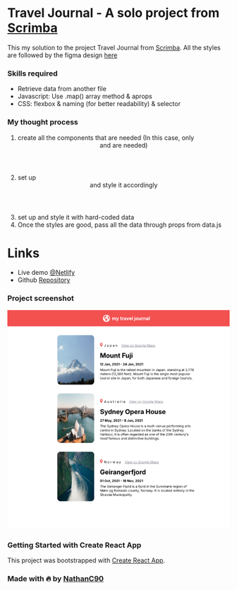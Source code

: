# Travel Journal - A solo project from [Scrimba](https://scrimba.com/home)

This my solution to the project Travel Journal from [Scrimba](https://scrimba.com/home).
All the styles are followed by the figma design [here](https://www.figma.com/design/QG4cOExkdbIbhSfWJhs2gs/Travel-Journal?node-id=0-1&node-type=canvas&t=e2mKBsPSBX36ssyr-0)

### Skills required
- Retrieve data from another file
- Javascript: Use .map() array method & aprops
- CSS: flexbox & naming (for better readability) & selector

### My thought process
1. create all the components that are needed (In this case, only <Header /> and <Entry /> are needed)
2. set up <Header /> and style it accordingly
3. set up <Entry /> and style it with hard-coded data
4. Once the styles are good, pass all the data through props from data.js

# Links

- Live demo [@Netlify](https://rainbow-blini-2ff9e4.netlify.app/)
- Github [Repository](https://github.com/NathanC90/react-travel-journal)

### Project screenshot

![project screenshot][screenshot]

[screenshot]: https://github.com/NathanC90/react-travel-journal/blob/main/project-screenshot.png "project screenshot"

### Getting Started with Create React App

This project was bootstrapped with [Create React App](https://github.com/facebook/create-react-app).

### Made with 🔥 by [NathanC90](https://nathanc90.github.io/)
